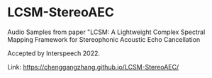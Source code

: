 # LCSM-StereoAEC

Audio Samples from paper "LCSM: A Lightweight Complex Spectral Mapping Framework for Stereophonic Acoustic Echo Cancellation

Accepted by Interspeech 2022.

Link: https://chenggangzhang.github.io/LCSM-StereoAEC/

